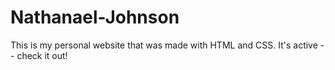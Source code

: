 # Nathanael-Johnson
This is my personal website that was made with HTML and CSS. It's active -- check it out!
